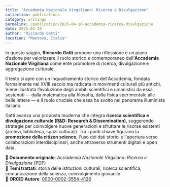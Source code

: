 ```yaml
---
title: "Accademia Nazionale Virgiliana: Ricerca e Divulgazione"
collection: publications
category: writings
permalink: /publication/2025-04-10-accademia-ricerca-divulgazione
date: 2025-04-10
author: "Riccardo Gatti"
location: "Mantova, Italia"
---
```

In questo saggio, **Riccardo Gatti** propone una riflessione e un piano d’azione per valorizzare il ruolo storico e contemporaneo dell’**Accademia Nazionale Virgiliana** come ente promotore di ricerca, divulgazione e aggregazione culturale.

Il testo si apre con un inquadramento storico dell’Accademia, fondata formalmente nel XVIII secolo ma radicata in movimenti culturali più antichi. Viene illustrata l’evoluzione degli ambiti scientifici e umanistici da essa sostenuti — dalla matematica alla filosofia, dalla fisica sperimentale alle belle lettere — e il ruolo cruciale che essa ha svolto nel panorama illuminista italiano.

Gatti avanza una proposta moderna che integra **ricerca scientifica e divulgazione culturale (R&D: Research & Dissemination)**, suggerendo strategie per coinvolgere nuove generazioni e sfruttare le risorse esistenti (archivi, biblioteca, spazi culturali). Tra i punti chiave figurano la **promozione della citizen science**, l'uso dei dati storici e l'apertura verso collaborazioni interdisciplinari, anche attraverso strumenti digitali e open data.

📄 **Documento originale**: *Accademia Nazionale Virgiliana: Ricerca e Divulgazione* (PDF)  
🧠 **Temi trattati**: storia delle istituzioni culturali, ricerca scientifica, comunicazione della scienza, coinvolgimento giovanile  
🔗 **ORCID Autore**: [0000-0002-3554-4126](https://orcid.org/0000-0002-3554-4126)